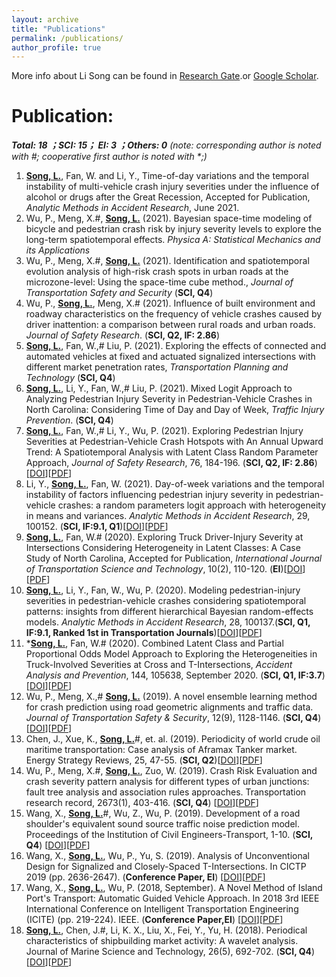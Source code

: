 ```yaml
---
layout: archive
title: "Publications"
permalink: /publications/
author_profile: true
---
```

More info about Li Song can be found in [Research Gate](https://www.researchgate.net/profile/Li_Song60).or [Google Scholar](http://scholar.google.com/citations?user=CyNM5yIAAAAJ&hl=enmight).<br>

<!-- The [googlewebsite](https://sites.google.com/view/lisong2019/home) also be helpful.
<a href="https://lisong2019.github.io/lisong.github.io/files/PAPER/Intersections.pdf">[paper2]</a>-->

<!--**Under Review:**
======
_(note: corresponding author is noted with #; cooperative first author is noted with *;)_<br>
1. **Song, L.**,  Fan, W.# and Li, Y.,Time-of-day variations and the temporal instability of multi-vehicle crash injury severities under the influence of alcohol or drugs: insights from the economic cycle after the Great Recession, <i>Analytic Methods in Accident Research</i> (under review)

1. Wu, P., Meng, X.#, & **Song, L.** What is the Systematic Risk and Individual Risk of Urban Crashes Based on Different Crash Types? Evidence from Shenzhen City, China. <i>Journal of Transportation Research Record</i> (under review)

-->

**Publication:**  
====== 
_**Total: 18 ；SCI: 15； EI: 3 ；Others: 0** (note: corresponding author is noted with #; cooperative first author is noted with *;)_<br>
1. **<u>Song, L.</u>**, Fan, W. and Li, Y., Time-of-day variations and the temporal instability of multi-vehicle crash injury severities under the influence of alcohol or drugs after the Great Recession, Accepted for Publication, <i>Analytic Methods in Accident Research</i>, June 2021.
1. Wu, P., Meng, X.#, **<u>Song, L.</u>** (2021). Bayesian space-time modeling of bicycle and pedestrian crash risk by injury severity levels to explore the long-term spatiotemporal effects. <i>Physica A: Statistical Mechanics and its Applications</i> 
1. Wu, P., Meng, X.#, **<u>Song, L.</u>** (2021). Identification and spatiotemporal evolution analysis of high-risk crash spots in urban roads at the microzone-level: Using the space-time cube method., <i>Journal of Transportation Safety and Security</i> (**SCI, Q4**)
1. Wu, P., **<u>Song, L.</u>**, Meng, X.# (2021). Influence of built environment and roadway characteristics on the frequency of vehicle crashes caused by driver inattention: a comparison between rural roads and urban roads. <i>Journal of Safety Research</i>. (**SCI, Q2, IF: 2.86**)
1. **<u>Song, L.</u>**,  Fan, W.,# Liu, P. (2021). Exploring the effects of connected and automated vehicles at fixed and actuated signalized intersections with different market penetration rates, <i>Transportation Planning and Technology</i> (**SCI, Q4**)
2. **<u>Song, L.</u>**, Li, Y., Fan, W.,# Liu, P. (2021). Mixed Logit Approach to Analyzing Pedestrian Injury Severity in Pedestrian-Vehicle Crashes in North Carolina: Considering Time of Day and Day of Week, <i>Traffic Injury Prevention</i>. (**SCI, Q4**)
12. **<u>Song, L.</u>**, Fan, W.,# Li, Y., Wu, P. (2021). Exploring Pedestrian Injury Severities at Pedestrian-Vehicle Crash Hotspots with An Annual Upward Trend: A Spatiotemporal Analysis with Latent Class Random Parameter Approach, <i>Journal of Safety Research</i>, 76, 184-196. (**SCI, Q2, IF: 2.86**)\[[DOI](https://doi.org/10.1016/j.jsr.2020.12.008)\]\[[PDF](https://lisong2019.github.io/lisong.github.io/files/PAPER/Song_2021_JSR.pdf)\]
11. Li, Y., **<u>Song, L.</u>**, Fan, W. (2021). Day-of-week variations and the temporal instability of factors influencing pedestrian injury severity in pedestrian-vehicle crashes: a random parameters logit approach with heterogeneity in means and variances. <i>Analytic Methods in Accident Research</i>, 29, 100152. (**SCI, IF:9.1, Q1**)\[[DOI](https://doi.org/10.1016/j.amar.2020.100152)\]\[[PDF](https://lisong2019.github.io/lisong.github.io/files/PAPER/Li-AMAR-2021-Day-of-week-variations-temporal-instability-pedestrian-injury.pdf)\]
10. **<u>Song, L.</u>**, Fan, W.# (2020). Exploring Truck Driver-Injury Severity at Intersections Considering Heterogeneity in Latent Classes: A Case Study of North Carolina, Accepted for Publication, <i>International Journal of Transportation Science and Technology</i>, 10(2), 110-120. (**EI**)\[[DOI](https://doi.org/10.1016/j.ijtst.2020.12.006)\]\[[PDF](https://lisong2019.github.io/lisong.github.io/files/PAPER/Song_2021_IJIST.pdf)\]
9. **<u>Song, L.</u>**, Li, Y., Fan, W., Wu, P. (2020). Modeling pedestrian-injury severities in pedestrian-vehicle crashes considering spatiotemporal patterns: insights from different hierarchical Bayesian random-effects models. <i>Analytic Methods in Accident Research</i>, 28, 100137.(**SCI, Q1, IF:9.1, Ranked 1st in Transportation Journals**)\[[DOI](https://doi.org/10.1016/j.amar.2020.100137)\]\[[PDF](https://lisong2019.github.io/lisong.github.io/files/PAPER/Song_AMAR_2020_pedestrian-vehicle_crashes_considering_spatiotemporal_patterns.pdf)\]
8. ***<u>Song, L.</u>**, Fan, W.# (2020). Combined Latent Class and Partial Proportional Odds Model Approach to Exploring the Heterogeneities in Truck-Involved Severities at Cross and T-Intersections, <i>Accident Analysis and Prevention</i>, 144, 105638, September 2020. (**SCI, Q1, IF:3.7**)\[[DOI](https://doi.org/10.1016/j.aap.2020.105638)\]\[[PDF](https://lisong2019.github.io/lisong.github.io/files/PAPER/Song_AAP_2020_Latent_Class_and_Partial_Proportional_Odds_Model_Truck-Involved_Severities_at_Cross_and_T-Intersections.pdf)\]
7. Wu, P., Meng, X.,# **<u>Song, L.</u>** (2019). A novel ensemble learning method for crash prediction using road geometric alignments and traffic data. <i>Journal of Transportation Safety & Security</i>, 12(9), 1128-1146. (**SCI, Q4**)\[[DOI](https://doi.org/10.1080/19439962.2019.1579288)\]\[[PDF](https://lisong2019.github.io/lisong.github.io/files/PAPER/Wu-JTSS_2019_ensemble-learning-crash-prediction.pdf)\] 
6. Chen, J., Xue, K., **<u>Song, L.</u>**#, et. al. (2019). Periodicity of world crude oil maritime transportation: Case analysis of Aframax Tanker market. Energy Strategy Reviews, 25, 47-55.  (**SCI, Q2**)\[[DOI](https://doi.org/10.1016/j.esr.2019.100363)\]\[[PDF](https://lisong2019.github.io/lisong.github.io/files/PAPER/EnergyStrategyReviews2019-4.pdf)\] 
5. Wu, P., Meng, X.#, **<u>Song, L.</u>**, Zuo, W. (2019). Crash Risk Evaluation and crash severity pattern analysis for different types of urban junctions: fault tree analysis and association rules approaches. Transportation research record, 2673(1), 403-416.  (**SCI, Q4**) \[[DOI](https://doi.org/10.1177/0361198118822817)\]\[[PDF](https://lisong2019.github.io/lisong.github.io/files/PAPER/Wu_TRR-Crash-Risk-Evaluation.pdf)\]
4. Wang, X., **<u>Song, L.</u>**#, Wu, Z., Wu, P. (2019). Development of a road shoulder's equivalent sound source traffic noise prediction model. Proceedings of the Institution of Civil Engineers-Transport, 1-10. (**SCI, Q4**) \[[DOI](https://doi.org/10.1680/jtran.18.00105)\]\[[PDF](https://lisong2019.github.io/lisong.github.io/files/PAPER/ICE_t_2018_traffic_noise.pdf)\]
3. Wang, X., **<u>Song, L.</u>**, Wu, P., Yu, S. (2019). Analysis of Unconventional Design for Signalized and Closely-Spaced T-Intersections. In CICTP 2019 (pp. 2636-2647). (**Conference Paper, EI**) \[[DOI](https://doi.org/10.1061/9780784482292.229)\]\[[PDF](https://lisong2019.github.io/lisong.github.io/files/PAPER/cota2019.pdf)\]
2. Wang, X., **<u>Song, L.</u>**, Wu, P. (2018, September). A Novel Method of Island Port's Transport: Automatic Guided Vehicle Approach. In 2018 3rd IEEE International Conference on Intelligent Transportation Engineering (ICITE) (pp. 219-224). IEEE. (**Conference Paper,EI**) \[[DOI](https://doi.org/10.1109/ICITE.2018.8492567)\]\[[PDF](https://lisong2019.github.io/lisong.github.io/files/PAPER/ICITE2018-8.pdf)\]
1. **<u>Song, L.</u>**, Chen, J.#, Li, K. X., Liu, X., Fei, Y., Yu, H. (2018). Periodical characteristics of shipbuilding market activity: A wavelet analysis. Journal of Marine Science and Technology, 26(5), 692-702. (**SCI, Q4**)\[[DOI](https://jmst.ntou.edu.tw/marine/26-5/692-702.pdf)\]\[[PDF](https://lisong2019.github.io/lisong.github.io/files/PAPER/JMST2018-Periodic_Characteristics_of_Shipbuilding_Activity.pdf)\]

